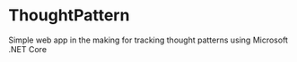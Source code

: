 # ThoughtPattern
Simple web app in the making for tracking thought patterns using Microsoft .NET Core
